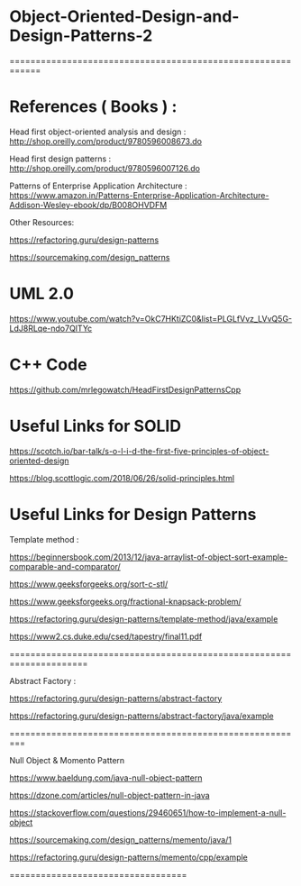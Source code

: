 # Object-Oriented-Design-and-Design-Patterns-2

============================================================

# References ( Books ) :

Head first object-oriented analysis and design : http://shop.oreilly.com/product/9780596008673.do

Head first design patterns : http://shop.oreilly.com/product/9780596007126.do

Patterns of Enterprise Application Architecture : 
https://www.amazon.in/Patterns-Enterprise-Application-Architecture-Addison-Wesley-ebook/dp/B008OHVDFM

Other Resources: 

https://refactoring.guru/design-patterns

https://sourcemaking.com/design_patterns

#   UML 2.0

https://www.youtube.com/watch?v=OkC7HKtiZC0&list=PLGLfVvz_LVvQ5G-LdJ8RLqe-ndo7QITYc

# C++ Code

https://github.com/mrlegowatch/HeadFirstDesignPatternsCpp

# Useful Links for SOLID

https://scotch.io/bar-talk/s-o-l-i-d-the-first-five-principles-of-object-oriented-design

https://blog.scottlogic.com/2018/06/26/solid-principles.html

# Useful Links for Design Patterns 


Template method :

https://beginnersbook.com/2013/12/java-arraylist-of-object-sort-example-comparable-and-comparator/

https://www.geeksforgeeks.org/sort-c-stl/

https://www.geeksforgeeks.org/fractional-knapsack-problem/

https://refactoring.guru/design-patterns/template-method/java/example

https://www2.cs.duke.edu/csed/tapestry/final11.pdf

=====================================================================

Abstract Factory :

https://refactoring.guru/design-patterns/abstract-factory

https://refactoring.guru/design-patterns/abstract-factory/java/example

=========================================================

Null Object & Momento Pattern

https://www.baeldung.com/java-null-object-pattern

https://dzone.com/articles/null-object-pattern-in-java

https://stackoverflow.com/questions/29460651/how-to-implement-a-null-object

https://sourcemaking.com/design_patterns/memento/java/1

https://refactoring.guru/design-patterns/memento/cpp/example


==================================





